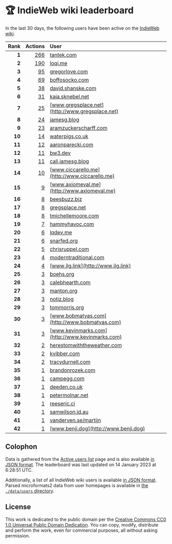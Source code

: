 # 🏆 IndieWeb wiki leaderboard

In the last 30 days, the following users have been active on the [IndieWeb wiki](https://indieweb.org).

| Rank | Actions | User |
|-----:|--------:|:-----|
| **1** | [266](https://indieweb.org/Special:Contributions/Tantek.com) | [tantek.com](http://tantek.com) |
| **2** | [190](https://indieweb.org/Special:Contributions/Loqi.me) | [loqi.me](http://loqi.me) |
| **3** | [95](https://indieweb.org/Special:Contributions/Gregorlove.com) | [gregorlove.com](http://gregorlove.com) |
| **4** | [69](https://indieweb.org/Special:Contributions/Boffosocko.com) | [boffosocko.com](http://boffosocko.com) |
| **5** | [38](https://indieweb.org/Special:Contributions/David.shanske.com) | [david.shanske.com](http://david.shanske.com) |
| **6** | [31](https://indieweb.org/Special:Contributions/Kaja.sknebel.net) | [kaja.sknebel.net](http://kaja.sknebel.net) |
| **7** | [25](https://indieweb.org/Special:Contributions/Www.gregsplace.net) | [www.gregsplace.net](http://www.gregsplace.net) |
| **8** | [24](https://indieweb.org/Special:Contributions/Jamesg.blog) | [jamesg.blog](http://jamesg.blog) |
| **9** | [23](https://indieweb.org/Special:Contributions/Aramzuckerscharff.com) | [aramzuckerscharff.com](http://aramzuckerscharff.com) |
| **10** | [14](https://indieweb.org/Special:Contributions/Waterpigs.co.uk) | [waterpigs.co.uk](http://waterpigs.co.uk) |
| **11** | [12](https://indieweb.org/Special:Contributions/Aaronparecki.com) | [aaronparecki.com](http://aaronparecki.com) |
| **12** | [11](https://indieweb.org/Special:Contributions/Bw3.dev) | [bw3.dev](http://bw3.dev) |
| **13** | [11](https://indieweb.org/Special:Contributions/Cali.jamesg.blog) | [cali.jamesg.blog](http://cali.jamesg.blog) |
| **14** | [10](https://indieweb.org/Special:Contributions/Www.ciccarello.me) | [www.ciccarello.me](http://www.ciccarello.me) |
| **15** | [9](https://indieweb.org/Special:Contributions/Www.axiomeval.me) | [www.axiomeval.me](http://www.axiomeval.me) |
| **16** | [8](https://indieweb.org/Special:Contributions/Beesbuzz.biz) | [beesbuzz.biz](http://beesbuzz.biz) |
| **17** | [8](https://indieweb.org/Special:Contributions/Gregsplace.net) | [gregsplace.net](http://gregsplace.net) |
| **18** | [8](https://indieweb.org/Special:Contributions/Tmichellemoore.com) | [tmichellemoore.com](http://tmichellemoore.com) |
| **19** | [7](https://indieweb.org/Special:Contributions/Hammyhavoc.com) | [hammyhavoc.com](http://hammyhavoc.com) |
| **20** | [6](https://indieweb.org/Special:Contributions/Lqdev.me) | [lqdev.me](http://lqdev.me) |
| **21** | [6](https://indieweb.org/Special:Contributions/Snarfed.org) | [snarfed.org](http://snarfed.org) |
| **22** | [5](https://indieweb.org/Special:Contributions/Chrisruppel.com) | [chrisruppel.com](http://chrisruppel.com) |
| **23** | [4](https://indieweb.org/Special:Contributions/Moderntraditional.com) | [moderntraditional.com](http://moderntraditional.com) |
| **24** | [4](https://indieweb.org/Special:Contributions/Www.jlg.link) | [www.jlg.link](http://www.jlg.link) |
| **25** | [3](https://indieweb.org/Special:Contributions/Boehs.org) | [boehs.org](http://boehs.org) |
| **26** | [3](https://indieweb.org/Special:Contributions/Calebhearth.com) | [calebhearth.com](http://calebhearth.com) |
| **27** | [3](https://indieweb.org/Special:Contributions/Manton.org) | [manton.org](http://manton.org) |
| **28** | [3](https://indieweb.org/Special:Contributions/Notiz.blog) | [notiz.blog](http://notiz.blog) |
| **29** | [3](https://indieweb.org/Special:Contributions/Tommorris.org) | [tommorris.org](http://tommorris.org) |
| **30** | [3](https://indieweb.org/Special:Contributions/Www.bobmatyas.com) | [www.bobmatyas.com](http://www.bobmatyas.com) |
| **31** | [3](https://indieweb.org/Special:Contributions/Www.kevinmarks.com) | [www.kevinmarks.com](http://www.kevinmarks.com) |
| **32** | [2](https://indieweb.org/Special:Contributions/Herestomwiththeweather.com) | [herestomwiththeweather.com](http://herestomwiththeweather.com) |
| **33** | [2](https://indieweb.org/Special:Contributions/Kvibber.com) | [kvibber.com](http://kvibber.com) |
| **34** | [2](https://indieweb.org/Special:Contributions/Tracydurnell.com) | [tracydurnell.com](http://tracydurnell.com) |
| **35** | [1](https://indieweb.org/Special:Contributions/Brandonrozek.com) | [brandonrozek.com](http://brandonrozek.com) |
| **36** | [1](https://indieweb.org/Special:Contributions/Campegg.com) | [campegg.com](http://campegg.com) |
| **37** | [1](https://indieweb.org/Special:Contributions/Deeden.co.uk) | [deeden.co.uk](http://deeden.co.uk) |
| **38** | [1](https://indieweb.org/Special:Contributions/Petermolnar.net) | [petermolnar.net](http://petermolnar.net) |
| **39** | [1](https://indieweb.org/Special:Contributions/Reeseric.ci) | [reeseric.ci](http://reeseric.ci) |
| **40** | [1](https://indieweb.org/Special:Contributions/Samwilson.id.au) | [samwilson.id.au](http://samwilson.id.au) |
| **41** | [1](https://indieweb.org/Special:Contributions/Vanderven.se_martijn) | [vanderven.se/martijn](http://vanderven.se/martijn) |
| **42** | [1](https://indieweb.org/Special:Contributions/Www.benji.dog) | [www.benji.dog](http://www.benji.dog) |


## Colophon

Data is gathered from the [Active users list](https://indieweb.org/Special:ActiveUsers) page and is also available [in JSON format](https://github.com/jgarber623/indieweb-wiki-leaderboard/blob/main/data/leaderboard.json). The leaderboard was last updated on 14 January 2023 at 6:28:51 UTC.

Additionally, a list of all IndieWeb wiki users is available [in JSON format](https://github.com/jgarber623/indieweb-wiki-leaderboard/blob/main/data/users.json). Parsed microformats2 data from user homepages is available in [the `./data/users` directory](https://github.com/jgarber623/indieweb-wiki-leaderboard/blob/main/data/users).

## License

This work is dedicated to the public domain per the [Creative Commons CC0 1.0 Universal Public Domain Dedication](https://creativecommons.org/publicdomain/zero/1.0/). You can copy, modify, distribute and perform the work, even for commercial purposes, all without asking permission.
